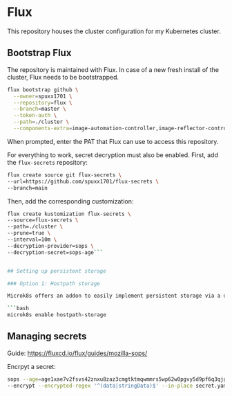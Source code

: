 # Flux

This repository houses the cluster configuration for my Kubernetes cluster.

## Bootstrap Flux

The repository is maintained with Flux. In case of a new fresh install of the cluster, Flux needs to be bootstrapped.

```bash
flux bootstrap github \
  --owner=spuxx1701 \
  --repository=flux \
  --branch=master \
  --token-auth \
  --path=./cluster \
  --components-extra=image-automation-controller,image-reflector-controller
```

When prompted, enter the PAT that Flux can use to access this repository.

For everything to work, secret decryption must also be enabled. First, add the `flux-secrets` repository:

```bash
flux create source git flux-secrets \
--url=https://github.com/spuxx1701/flux-secrets \
--branch=main
```

Then, add the corresponding customization:

````bash
flux create kustomization flux-secrets \
--source=flux-secrets \
--path=./cluster \
--prune=true \
--interval=10m \
--decryption-provider=sops \
--decryption-secret=sops-age```


## Setting up persistent storage

### Option 1: Hostpath storage

Microk8s offers an addon to easily implement persistent storage via a directory on the host sytem. The guide can be found [here](https://microk8s.io/docs/addon-hostpath-storage).

```bash
microk8s enable hostpath-storage
````

## Managing secrets

Guide: https://fluxcd.io/flux/guides/mozilla-sops/

Encrpyt a secret:

```bash
sops --age=age1xae7v2fsvs42znxu8zaz3cmgtktmqwmmrs5wp62w0pgvy5d9pf6q3qjg82 \
--encrypt --encrypted-regex '^(data|stringData)$' --in-place secret.yaml
```
